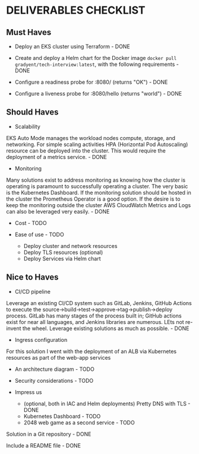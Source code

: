 # DELIVERABLES CHECKLIST

## Must Haves

- Deploy an EKS cluster using Terraform - DONE

- Create and deploy a Helm chart for the Docker image `docker pull gradyent/tech-interview:latest`, with the following requirements - DONE

- Configure a readiness probe for :8080/ (returns "OK") - DONE

- Configure a liveness probe for :8080/hello (returns "world") - DONE

## Should Haves

- Scalability

EKS Auto Mode manages the workload nodes compute, storage, and networking. For simple scaling activities  HPA (Horizontal Pod Autoscaling) resource can be deployed into the cluster. This would require the deployment of a metrics service. - DONE

- Monitoring

Many solutions exist to address monitoring as knowing how the cluster is operating is paramount to successfully operating a cluster. The very basic is the Kubernetes Dashboard. If the monitoring solution should be hosted in the cluster the Prometheus Operator is a good option. If the desire is to keep the monitoring outside the cluster AWS CloudWatch Metrics and Logs can also be leveraged very easily. - DONE

- Cost - TODO

- Ease of use - TODO

  - Deploy cluster and network resources
  - Deploy TLS resources (optional)
  - Deploy Services via Helm chart

## Nice to Haves

- CI/CD pipeline

Leverage an existing CI/CD system such as GitLab, Jenkins, GitHub Actions to execute the source->build->test->approve->tag->publish->deploy process. GitLab has many stages of the process built in; GitHub actions exist for near all languages, and Jenkins libraries are numerous. LEts not re-invent the wheel. Leverage existing solutions as much as possible. - DONE

- Ingress configuration

For this solution I went with the deployment of an ALB via Kubernetes resources as part of the web-app services

- An architecture diagram - TODO

- Security considerations - TODO

- Impress us

  - (optional, both in IAC and Helm deployments) Pretty DNS with TLS - DONE
  - Kubernetes Dashboard - TODO
  - 2048 web game as a second service - TODO

Solution in a Git repository - DONE

Include a README file - DONE
